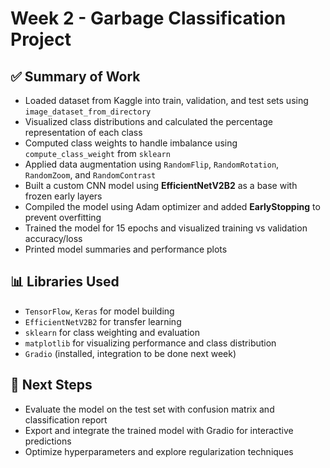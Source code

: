 # Week 2 - Garbage Classification Project

## ✅ Summary of Work

- Loaded dataset from Kaggle into train, validation, and test sets using `image_dataset_from_directory`
- Visualized class distributions and calculated the percentage representation of each class
- Computed class weights to handle imbalance using `compute_class_weight` from `sklearn`
- Applied data augmentation using `RandomFlip`, `RandomRotation`, `RandomZoom`, and `RandomContrast`
- Built a custom CNN model using **EfficientNetV2B2** as a base with frozen early layers
- Compiled the model using Adam optimizer and added **EarlyStopping** to prevent overfitting
- Trained the model for 15 epochs and visualized training vs validation accuracy/loss
- Printed model summaries and performance plots

## 📊 Libraries Used

- `TensorFlow`, `Keras` for model building
- `EfficientNetV2B2` for transfer learning
- `sklearn` for class weighting and evaluation
- `matplotlib` for visualizing performance and class distribution
- `Gradio` (installed, integration to be done next week)

## 📝 Next Steps

- Evaluate the model on the test set with confusion matrix and classification report
- Export and integrate the trained model with Gradio for interactive predictions
- Optimize hyperparameters and explore regularization techniques
